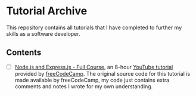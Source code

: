 # Tutorial Archive
This repository contains all tutorials that I have completed to further my skills as a software developer. 
## Contents
- [ ] [Node.js and Express.js - Full Course](https://github.com/rtasalem/tutorial-archive/tree/main/freeCodeCamp-nodejs-tutorial), an 8-hour [YouTube tutorial](https://youtu.be/Oe421EPjeBE?si=Vm3B6BOYkkxuUst8) provided by [freeCodeCamp](https://www.freecodecamp.org/). The original source code for this tutorial is made available by freeCodeCamp, my code just contains extra comments and notes I wrote for my own understanding.
